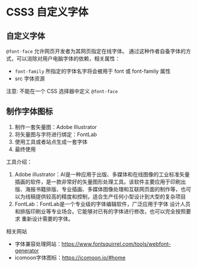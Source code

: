 # CSS3 自定义字体

## 自定义字体

`@font-face` 允许网页开发者为其网页指定在线字体。 通过这种作者自备字体的方式，可以消除对用户电脑字体的依赖，相关属性：

- `font-family` 所指定的字体名字将会被用于 font 或 font-family 属性
- src 字体资源

注意: 不能在一个 CSS 选择器中定义 `@font-face`

## 制作字体图标

1. 制作一套矢量图：Adobe Illustrator
2. 将矢量图与字符进行绑定：FontLab
3. 使用工具或者站点生成一套字体
4. 最终使用

工具介绍：

1. Adobe illustrator：AI是一种应用于出版、多媒体和在线图像的工业标准矢量插画的软件，是一款非常好的矢量图形处理工具。该软件主要应用于印刷出版、海报书籍排版、专业插画、多媒体图像处理和互联网页面的制作等，也可以为线稿提供较高的精度和控制，适合生产任何小型设计到大型的复杂项目
2. FontLab：FontLab是一个专业级的字体编辑软件，广泛应用于字体 设计人员和排版印刷业等专业场合。它能够对已有的字体进行修改，也可以完全按照要求 重新设计需要的字体。

相关网站

- 字体兼容处理网站：https://www.fontsquirrel.com/tools/webfont-generator
- icomoon字体图标：https://icomoon.io/#home
	